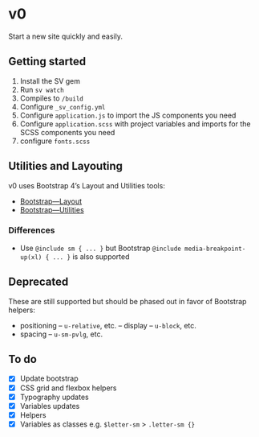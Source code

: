 # v0
Start a new site quickly and easily.

## Getting started
1. Install the SV gem
2. Run `sv watch`
3. Compiles to `/build`
4. Configure `_sv_config.yml`
5. Configure `application.js` to import the JS components you need
6. Configure `application.scss` with project variables and imports for the SCSS components you need
2. configure `fonts.scss`

## Utilities and Layouting
v0 uses Bootstrap 4’s Layout and Utilities tools:

- [Bootstrap—Layout](https://getbootstrap.com/docs/4.1/layout/overview/)
- [Bootstrap—Utilities](https://getbootstrap.com/docs/4.1/utilities/borders/)

### Differences
- Use `@include sm { ... }` but Bootstrap `@include media-breakpoint-up(xl) { ... }` is also supported

## Deprecated
These are still supported but should be phased out in favor of Bootstrap helpers:

- positioning – `u-relative`, etc.
– display – `u-block`, etc.
- spacing – `u-sm-pvlg`, etc.

## To do
+ [x] Update bootstrap
+ [x] CSS grid and flexbox helpers
+ [x] Typography updates
+ [x] Variables updates
+ [x] Helpers
+ [x] Variables as classes e.g. `$letter-sm` > `.letter-sm {}`
